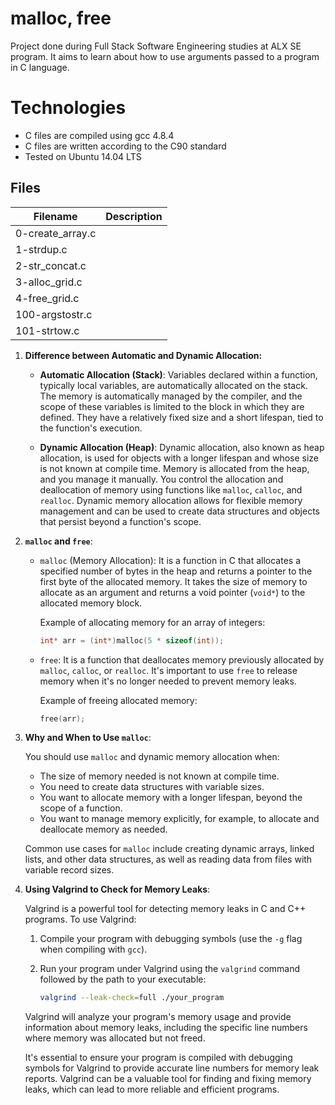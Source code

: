 # malloc, free
Project done during Full Stack Software Engineering studies at ALX SE program. It aims to learn about how to use arguments passed to a program in C language.

# Technologies
- C files are compiled using gcc 4.8.4
- C files are written according to the C90 standard
- Tested on Ubuntu 14.04 LTS


## Files
| Filename              | Description|
|-----------------------|----------------------------------------|
|0-create_array.c       ||
|1-strdup.c             ||
|2-str_concat.c         ||
|3-alloc_grid.c         ||
|4-free_grid.c			||
|100-argstostr.c		||
|101-strtow.c			||

1. **Difference between Automatic and Dynamic Allocation:**

   - **Automatic Allocation (Stack)**: Variables declared within a function, typically local variables, are automatically allocated on the stack. The memory is automatically managed by the compiler, and the scope of these variables is limited to the block in which they are defined. They have a relatively fixed size and a short lifespan, tied to the function's execution.

   - **Dynamic Allocation (Heap)**: Dynamic allocation, also known as heap allocation, is used for objects with a longer lifespan and whose size is not known at compile time. Memory is allocated from the heap, and you manage it manually. You control the allocation and deallocation of memory using functions like `malloc`, `calloc`, and `realloc`. Dynamic memory allocation allows for flexible memory management and can be used to create data structures and objects that persist beyond a function's scope.

2. **`malloc` and `free`**:

   - `malloc` (Memory Allocation): It is a function in C that allocates a specified number of bytes in the heap and returns a pointer to the first byte of the allocated memory. It takes the size of memory to allocate as an argument and returns a void pointer (`void*`) to the allocated memory block.

     Example of allocating memory for an array of integers:

     ```c
     int* arr = (int*)malloc(5 * sizeof(int));
     ```

   - `free`: It is a function that deallocates memory previously allocated by `malloc`, `calloc`, or `realloc`. It's important to use `free` to release memory when it's no longer needed to prevent memory leaks.

     Example of freeing allocated memory:

     ```c
     free(arr);
     ```

3. **Why and When to Use `malloc`**:

   You should use `malloc` and dynamic memory allocation when:

   - The size of memory needed is not known at compile time.
   - You need to create data structures with variable sizes.
   - You want to allocate memory with a longer lifespan, beyond the scope of a function.
   - You want to manage memory explicitly, for example, to allocate and deallocate memory as needed.

   Common use cases for `malloc` include creating dynamic arrays, linked lists, and other data structures, as well as reading data from files with variable record sizes.

4. **Using Valgrind to Check for Memory Leaks**:

   Valgrind is a powerful tool for detecting memory leaks in C and C++ programs. To use Valgrind:

   1. Compile your program with debugging symbols (use the `-g` flag when compiling with `gcc`).
   2. Run your program under Valgrind using the `valgrind` command followed by the path to your executable:

      ```bash
      valgrind --leak-check=full ./your_program
      ```

   Valgrind will analyze your program's memory usage and provide information about memory leaks, including the specific line numbers where memory was allocated but not freed.

   It's essential to ensure your program is compiled with debugging symbols for Valgrind to provide accurate line numbers for memory leak reports. Valgrind can be a valuable tool for finding and fixing memory leaks, which can lead to more reliable and efficient programs.
